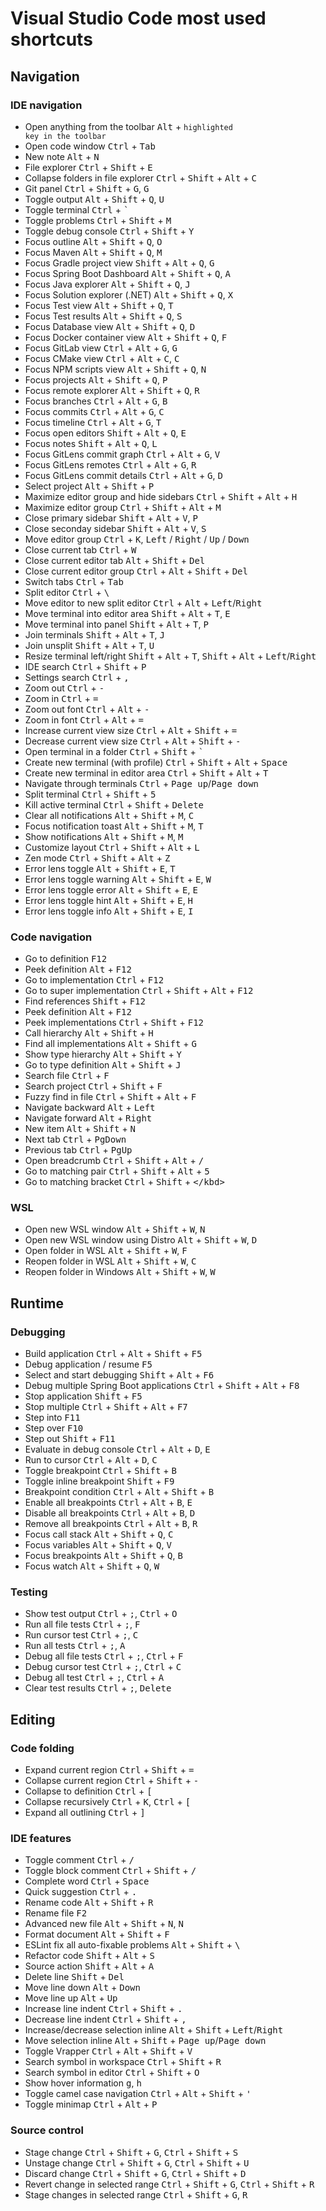# Visual Studio Code most used shortcuts

## Navigation

### IDE navigation

- Open anything from the toolbar <kbd>Alt</kbd> + <code>highlighted key in the toolbar</code>
- Open code window <kbd>Ctrl</kbd> + <kbd>Tab</kbd>
- New note <kbd>Alt</kbd> + <kbd>N</kbd>
- File explorer <kbd>Ctrl</kbd> + <kbd>Shift</kbd> + <kbd>E</kbd>
- Collapse folders in file explorer <kbd>Ctrl</kbd> + <kbd>Shift</kbd> + <kbd>Alt</kbd> + <kbd>C</kbd>
- Git panel <kbd>Ctrl</kbd> + <kbd>Shift</kbd> + <kbd>G</kbd>, <kbd>G</kbd>
- Toggle output <kbd>Alt</kbd> + <kbd>Shift</kbd> + <kbd>Q</kbd>, <kbd>U</kbd>
- Toggle terminal <kbd>Ctrl</kbd> + <kbd>`</kbd>
- Toggle problems <kbd>Ctrl</kbd> + <kbd>Shift</kbd> + <kbd>M</kbd>
- Toggle debug console <kbd>Ctrl</kbd> + <kbd>Shift</kbd> + <kbd>Y</kbd>
- Focus outline <kbd>Alt</kbd> + <kbd>Shift</kbd> + <kbd>Q</kbd>, <kbd>O</kbd>
- Focus Maven <kbd>Alt</kbd> + <kbd>Shift</kbd> + <kbd>Q</kbd>, <kbd>M</kbd>
- Focus Gradle project view <kbd>Shift</kbd> + <kbd>Alt</kbd> + <kbd>Q</kbd>, <kbd>G</kbd>
- Focus Spring Boot Dashboard <kbd>Alt</kbd> + <kbd>Shift</kbd> + <kbd>Q</kbd>, <kbd>A</kbd>
- Focus Java explorer <kbd>Alt</kbd> + <kbd>Shift</kbd> + <kbd>Q</kbd>, <kbd>J</kbd>
- Focus Solution explorer (.NET) <kbd>Alt</kbd> + <kbd>Shift</kbd> + <kbd>Q</kbd>, <kbd>X</kbd>
- Focus Test view <kbd>Alt</kbd> + <kbd>Shift</kbd> + <kbd>Q</kbd>, <kbd>T</kbd>
- Focus Test results <kbd>Alt</kbd> + <kbd>Shift</kbd> + <kbd>Q</kbd>, <kbd>S</kbd>
- Focus Database view <kbd>Alt</kbd> + <kbd>Shift</kbd> + <kbd>Q</kbd>, <kbd>D</kbd>
- Focus Docker container view <kbd>Alt</kbd> + <kbd>Shift</kbd> + <kbd>Q</kbd>, <kbd>F</kbd>
- Focus GitLab view <kbd>Ctrl</kbd> + <kbd>Alt</kbd> + <kbd>G</kbd>, <kbd>G</kbd>
- Focus CMake view <kbd>Ctrl</kbd> + <kbd>Alt</kbd> + <kbd>C</kbd>, <kbd>C</kbd>
- Focus NPM scripts view <kbd>Alt</kbd> + <kbd>Shift</kbd> + <kbd>Q</kbd>, <kbd>N</kbd>
- Focus projects <kbd>Alt</kbd> + <kbd>Shift</kbd> + <kbd>Q</kbd>, <kbd>P</kbd>
- Focus remote explorer <kbd>Alt</kbd> + <kbd>Shift</kbd> + <kbd>Q</kbd>, <kbd>R</kbd>
- Focus branches <kbd>Ctrl</kbd> + <kbd>Alt</kbd> + <kbd>G</kbd>, <kbd>B</kbd>
- Focus commits <kbd>Ctrl</kbd> + <kbd>Alt</kbd> + <kbd>G</kbd>, <kbd>C</kbd>
- Focus timeline <kbd>Ctrl</kbd> + <kbd>Alt</kbd> + <kbd>G</kbd>, <kbd>T</kbd>
- Focus open editors <kbd>Shift</kbd> + <kbd>Alt</kbd> + <kbd>Q</kbd>, <kbd>E</kbd>
- Focus notes <kbd>Shift</kbd> + <kbd>Alt</kbd> + <kbd>Q</kbd>, <kbd>L</kbd>
- Focus GitLens commit graph <kbd>Ctrl</kbd> + <kbd>Alt</kbd> + <kbd>G</kbd>, <kbd>V</kbd>
- Focus GitLens remotes <kbd>Ctrl</kbd> + <kbd>Alt</kbd> + <kbd>G</kbd>, <kbd>R</kbd>
- Focus GitLens commit details <kbd>Ctrl</kbd> + <kbd>Alt</kbd> + <kbd>G</kbd>, <kbd>D</kbd>
- Select project <kbd>Alt</kbd> + <kbd>Shift</kbd> + <kbd>P</kbd>
- Maximize editor group and hide sidebars <kbd>Ctrl</kbd> + <kbd>Shift</kbd> + <kbd>Alt</kbd> + <kbd>H</kbd>
- Maximize editor group <kbd>Ctrl</kbd> + <kbd>Shift</kbd> + <kbd>Alt</kbd> + <kbd>M</kbd>
- Close primary sidebar <kbd>Shift</kbd> + <kbd>Alt</kbd> + <kbd>V</kbd>, <kbd>P</kbd>
- Close seconday sidebar <kbd>Shift</kbd> + <kbd>Alt</kbd> + <kbd>V</kbd>, <kbd>S</kbd>
- Move editor group <kbd>Ctrl</kbd> + <kbd>K</kbd>, <kbd>Left</kbd> / <kbd>Right</kbd> / <kbd>Up</kbd> / <kbd>Down</kbd>
- Close current tab <kbd>Ctrl</kbd> + <kbd>W</kbd>
- Close current editor tab <kbd>Alt</kbd> + <kbd>Shift</kbd> + <kbd>Del</kbd>
- Close current editor group <kbd>Ctrl</kbd> + <kbd>Alt</kbd> + <kbd>Shift</kbd> + <kbd>Del</kbd>
- Switch tabs <kbd>Ctrl</kbd> + <kbd>Tab</kbd>
- Split editor <kbd>Ctrl</kbd> + <kbd>\\</kbd>
- Move editor to new split editor <kbd>Ctrl</kbd> + <kbd>Alt</kbd> + <kbd>Left</kbd>/<kbd>Right</kbd>
- Move terminal into editor area <kbd>Shift</kbd> + <kbd>Alt</kbd> + <kbd>T</kbd>, <kbd>E</kbd>
- Move terminal into panel <kbd>Shift</kbd> + <kbd>Alt</kbd> + <kbd>T</kbd>, <kbd>P</kbd>
- Join terminals <kbd>Shift</kbd> + <kbd>Alt</kbd> + <kbd>T</kbd>, <kbd>J</kbd>
- Join unsplit <kbd>Shift</kbd> + <kbd>Alt</kbd> + <kbd>T</kbd>, <kbd>U</kbd>
- Resize terminal left/right <kbd>Shift</kbd> + <kbd>Alt</kbd> + <kbd>T</kbd>, <kbd>Shift</kbd> + <kbd>Alt</kbd> + <kbd>Left</kbd>/<kbd>Right</kbd>
- IDE search <kbd>Ctrl</kbd> + <kbd>Shift</kbd> + <kbd>P</kbd>
- Settings search <kbd>Ctrl</kbd> + <kbd>,</kbd>
- Zoom out <kbd>Ctrl</kbd> + <kbd>-</kbd>
- Zoom in <kbd>Ctrl</kbd> + <kbd>=</kbd>
- Zoom out font <kbd>Ctrl</kbd> + <kbd>Alt</kbd> + <kbd>-</kbd>
- Zoom in font <kbd>Ctrl</kbd> + <kbd>Alt</kbd> + <kbd>=</kbd>
- Increase current view size <kbd>Ctrl</kbd> + <kbd>Alt</kbd> + <kbd>Shift</kbd> + <kbd>=</kbd>
- Decrease current view size <kbd>Ctrl</kbd> + <kbd>Alt</kbd> + <kbd>Shift</kbd> + <kbd>-</kbd>
- Open terminal in a folder <kbd>Ctrl</kbd> + <kbd>Shift</kbd> + <kbd>`</kbd>
- Create new terminal (with profile) <kbd>Ctrl</kbd> + <kbd>Shift</kbd> + <kbd>Alt</kbd> + <kbd>Space</kbd>
- Create new terminal in editor area <kbd>Ctrl</kbd> + <kbd>Shift</kbd> + <kbd>Alt</kbd> + <kbd>T</kbd>
- Navigate through terminals <kbd>Ctrl</kbd> + <kbd>Page up</kbd>/<kbd>Page down</kbd>
- Split terminal <kbd>Ctrl</kbd> + <kbd>Shift</kbd> + <kbd>5</kbd>
- Kill active terminal <kbd>Ctrl</kbd> + <kbd>Shift</kbd> + <kbd>Delete</kbd>
- Clear all notifications <kbd>Alt</kbd> + <kbd>Shift</kbd> + <kbd>M</kbd>, <kbd>C</kbd>
- Focus notification toast <kbd>Alt</kbd> + <kbd>Shift</kbd> + <kbd>M</kbd>, <kbd>T</kbd>
- Show notifications <kbd>Alt</kbd> + <kbd>Shift</kbd> + <kbd>M</kbd>, <kbd>M</kbd>
- Customize layout <kbd>Ctrl</kbd> + <kbd>Shift</kbd> + <kbd>Alt</kbd> + <kbd>L</kbd>
- Zen mode <kbd>Ctrl</kbd> + <kbd>Shift</kbd> + <kbd>Alt</kbd> + <kbd>Z</kbd>
- Error lens toggle <kbd>Alt</kbd> + <kbd>Shift</kbd> + <kbd>E</kbd>, <kbd>T</kbd>
- Error lens toggle warning <kbd>Alt</kbd> + <kbd>Shift</kbd> + <kbd>E</kbd>, <kbd>W</kbd>
- Error lens toggle error <kbd>Alt</kbd> + <kbd>Shift</kbd> + <kbd>E</kbd>, <kbd>E</kbd>
- Error lens toggle hint <kbd>Alt</kbd> + <kbd>Shift</kbd> + <kbd>E</kbd>, <kbd>H</kbd>
- Error lens toggle info <kbd>Alt</kbd> + <kbd>Shift</kbd> + <kbd>E</kbd>, <kbd>I</kbd>

### Code navigation

- Go to definition <kbd>F12</kbd>
- Peek definition <kbd>Alt</kbd> + <kbd>F12</kbd>
- Go to implementation <kbd>Ctrl</kbd> + <kbd>F12</kbd>
- Go to super implementation <kbd>Ctrl</kbd> + <kbd>Shift</kbd> + <kbd>Alt</kbd> + <kbd>F12</kbd>
- Find references <kbd>Shift</kbd> + <kbd>F12</kbd>
- Peek definition <kbd>Alt</kbd> + <kbd>F12</kbd>
- Peek implementations <kbd>Ctrl</kbd> + <kbd>Shift</kbd> + <kbd>F12</kbd>
- Call hierarchy <kbd>Alt</kbd> + <kbd>Shift</kbd> + <kbd>H</kbd>
- Find all implementations <kbd>Alt</kbd> + <kbd>Shift</kbd> + <kbd>G</kbd>
- Show type hierarchy <kbd>Alt</kbd> + <kbd>Shift</kbd> + <kbd>Y</kbd>
- Go to type definition <kbd>Alt</kbd> + <kbd>Shift</kbd> + <kbd>J</kbd>
- Search file <kbd>Ctrl</kbd> + <kbd>F</kbd>
- Search project <kbd>Ctrl</kbd> + <kbd>Shift</kbd> + <kbd>F</kbd>
- Fuzzy find in file <kbd>Ctrl</kbd> + <kbd>Shift</kbd> + <kbd>Alt</kbd> + <kbd>F</kbd>
- Navigate backward <kbd>Alt</kbd> + <kbd>Left</kbd>
- Navigate forward <kbd>Alt</kbd> + <kbd>Right</kbd>
- New item <kbd>Alt</kbd> + <kbd>Shift</kbd> + <kbd>N</kbd>
- Next tab <kbd>Ctrl</kbd> + <kbd>PgDown</kbd>
- Previous tab <kbd>Ctrl</kbd> + <kbd>PgUp</kbd>
- Open breadcrumb <kbd>Ctrl</kbd> + <kbd>Shift</kbd> + <kbd>Alt</kbd> + <kbd>/</kbd>
- Go to matching pair <kbd>Ctrl</kbd> + <kbd>Shift</kbd> + <kbd>Alt</kbd> + <kbd>5</kbd>
- Go to matching bracket <kbd>Ctrl</kbd> + <kbd>Shift</kbd> + <kbd>\</kbd>

### WSL

- Open new WSL window <kbd>Alt</kbd> + <kbd>Shift</kbd> + <kbd>W</kbd>, <kbd>N</kbd>
- Open new WSL window using Distro <kbd>Alt</kbd> + <kbd>Shift</kbd> + <kbd>W</kbd>, <kbd>D</kbd>
- Open folder in WSL <kbd>Alt</kbd> + <kbd>Shift</kbd> + <kbd>W</kbd>, <kbd>F</kbd>
- Reopen folder in WSL <kbd>Alt</kbd> + <kbd>Shift</kbd> + <kbd>W</kbd>, <kbd>C</kbd>
- Reopen folder in Windows <kbd>Alt</kbd> + <kbd>Shift</kbd> + <kbd>W</kbd>, <kbd>W</kbd>

## Runtime

### Debugging

- Build application <kbd>Ctrl</kbd> + <kbd>Alt</kbd> + <kbd>Shift</kbd> + <kbd>F5</kbd>
- Debug application / resume <kbd>F5</kbd>
- Select and start debugging <kbd>Shift</kbd> + <kbd>Alt</kbd> + <kbd>F6</kbd>
- Debug multiple Spring Boot applications <kbd>Ctrl</kbd> + <kbd>Shift</kbd> + <kbd>Alt</kbd> + <kbd>F8</kbd>
- Stop application <kbd>Shift</kbd> + <kbd>F5</kbd>
- Stop multiple <kbd>Ctrl</kbd> + <kbd>Shift</kbd> + <kbd>Alt</kbd> + <kbd>F7</kbd>
- Step into <kbd>F11</kbd>
- Step over <kbd>F10</kbd>
- Step out <kbd>Shift</kbd> + <kbd>F11</kbd>
- Evaluate in debug console <kbd>Ctrl</kbd> + <kbd>Alt</kbd> + <kbd>D</kbd>, <kbd>E</kbd>
- Run to cursor <kbd>Ctrl</kbd> + <kbd>Alt</kbd> + <kbd>D</kbd>, <kbd>C</kbd>
- Toggle breakpoint <kbd>Ctrl</kbd> + <kbd>Shift</kbd> + <kbd>B</kbd>
- Toggle inline breakpoint <kbd>Shift</kbd> + <kbd>F9</kbd>
- Breakpoint condition <kbd>Ctrl</kbd> + <kbd>Alt</kbd> + <kbd>Shift</kbd> + <kbd>B</kbd>
- Enable all breakpoints <kbd>Ctrl</kbd> + <kbd>Alt</kbd> + <kbd>B</kbd>, <kbd>E</kbd>
- Disable all breakpoints <kbd>Ctrl</kbd> + <kbd>Alt</kbd> + <kbd>B</kbd>, <kbd>D</kbd> 
- Remove all breakpoints <kbd>Ctrl</kbd> + <kbd>Alt</kbd> + <kbd>B</kbd>, <kbd>R</kbd> 
- Focus call stack <kbd>Alt</kbd> + <kbd>Shift</kbd> + <kbd>Q</kbd>, <kbd>C</kbd>
- Focus variables <kbd>Alt</kbd> + <kbd>Shift</kbd> + <kbd>Q</kbd>, <kbd>V</kbd>
- Focus breakpoints <kbd>Alt</kbd> + <kbd>Shift</kbd> + <kbd>Q</kbd>, <kbd>B</kbd>
- Focus watch <kbd>Alt</kbd> + <kbd>Shift</kbd> + <kbd>Q</kbd>, <kbd>W</kbd>

### Testing

- Show test output <kbd>Ctrl</kbd> + <kbd>;</kbd>, <kbd>Ctrl</kbd> + <kbd>O</kbd>
- Run all file tests <kbd>Ctrl</kbd> + <kbd>;</kbd>, <kbd>F</kbd>
- Run cursor test <kbd>Ctrl</kbd> + <kbd>;</kbd>, <kbd>C</kbd>
- Run all tests <kbd>Ctrl</kbd> + <kbd>;</kbd>, <kbd>A</kbd>
- Debug all file tests <kbd>Ctrl</kbd> + <kbd>;</kbd>, <kbd>Ctrl</kbd> + <kbd>F</kbd>
- Debug cursor test <kbd>Ctrl</kbd> + <kbd>;</kbd>, <kbd>Ctrl</kbd> + <kbd>C</kbd>
- Debug all test <kbd>Ctrl</kbd> + <kbd>;</kbd>, <kbd>Ctrl</kbd> + <kbd>A</kbd>
- Clear test results <kbd>Ctrl</kbd> + <kbd>;</kbd>, <kbd>Delete</kbd>

## Editing

### Code folding

- Expand current region <kbd>Ctrl</kbd> + <kbd>Shift</kbd> + <kbd>=</kbd>
- Collapse current region <kbd>Ctrl</kbd> + <kbd>Shift</kbd> + <kbd>-</kbd>
- Collapse to definition <kbd>Ctrl</kbd> + <kbd>[</kbd>
- Collapse recursively <kbd>Ctrl</kbd> + <kbd>K</kbd>, <kbd>Ctrl</kbd> + <kbd>[</kbd>
- Expand all outlining <kbd>Ctrl</kbd> + <kbd>]</kbd>

### IDE features

- Toggle comment <kbd>Ctrl</kbd> + <kbd>/</kbd>
- Toggle block comment <kbd>Ctrl</kbd> + <kbd>Shift</kbd> + <kbd>/</kbd>
- Complete word <kbd>Ctrl</kbd> + <kbd>Space</kbd>
- Quick suggestion <kbd>Ctrl</kbd> + <kbd>.</kbd>
- Rename code <kbd>Alt</kbd> + <kbd>Shift</kbd> + <kbd>R</kbd>
- Rename file <kbd>F2</kbd>
- Advanced new file <kbd>Alt</kbd> + <kbd>Shift</kbd> + <kbd>N</kbd>, <kbd>N</kbd>
- Format document <kbd>Alt</kbd> + <kbd>Shift</kbd> + <kbd>F</kbd>
- ESLint fix all auto-fixable problems <kbd>Alt</kbd> + <kbd>Shift</kbd> + <kbd>\\</kbd>
- Refactor code <kbd>Shift</kbd> + <kbd>Alt</kbd> + <kbd>S</kbd>
- Source action <kbd>Shift</kbd> + <kbd>Alt</kbd> + <kbd>A</kbd>
- Delete line <kbd>Shift</kbd> + <kbd>Del</kbd>
- Move line down <kbd>Alt</kbd> + <kbd>Down</kbd>
- Move line up <kbd>Alt</kbd> + <kbd>Up</kbd>
- Increase line indent <kbd>Ctrl</kbd> + <kbd>Shift</kbd> + <kbd>.</kbd>
- Decrease line indent <kbd>Ctrl</kbd> + <kbd>Shift</kbd> + <kbd>,</kbd>
- Increase/decrease selection inline <kbd>Alt</kbd> + <kbd>Shift</kbd> + <kbd>Left</kbd>/<kbd>Right</kbd>
- Move selection inline <kbd>Alt</kbd> + <kbd>Shift</kbd> + <kbd>Page up</kbd>/<kbd>Page down</kbd>
- Toggle Vrapper <kbd>Ctrl</kbd> + <kbd>Alt</kbd> + <kbd>Shift</kbd> + <kbd>V</kbd>
- Search symbol in workspace <kbd>Ctrl</kbd> + <kbd>Shift</kbd> + <kbd>R</kbd>
- Search symbol in editor <kbd>Ctrl</kbd> + <kbd>Shift</kbd> + <kbd>O</kbd>
- Show hover information <kbd>g</kbd>, <kbd>h</kbd>
- Toggle camel case navigation <kbd>Ctrl</kbd> + <kbd>Alt</kbd> + <kbd>Shift</kbd> + <kbd>'</kbd>
- Toggle minimap <kbd>Ctrl</kbd> + <kbd>Alt</kbd> + <kbd>P</kbd>

### Source control

- Stage change <kbd>Ctrl</kbd> + <kbd>Shift</kbd> + <kbd>G</kbd>, <kbd>Ctrl</kbd> + <kbd>Shift</kbd> + <kbd>S</kbd>
- Unstage change <kbd>Ctrl</kbd> + <kbd>Shift</kbd> + <kbd>G</kbd>, <kbd>Ctrl</kbd> + <kbd>Shift</kbd> + <kbd>U</kbd>
- Discard change <kbd>Ctrl</kbd> + <kbd>Shift</kbd> + <kbd>G</kbd>, <kbd>Ctrl</kbd> + <kbd>Shift</kbd> + <kbd>D</kbd>
- Revert change in selected range <kbd>Ctrl</kbd> + <kbd>Shift</kbd> + <kbd>G</kbd>, <kbd>Ctrl</kbd> + <kbd>Shift</kbd> + <kbd>R</kbd>
- Stage changes in selected range <kbd>Ctrl</kbd> + <kbd>Shift</kbd> + <kbd>G</kbd>, <kbd>R</kbd>
